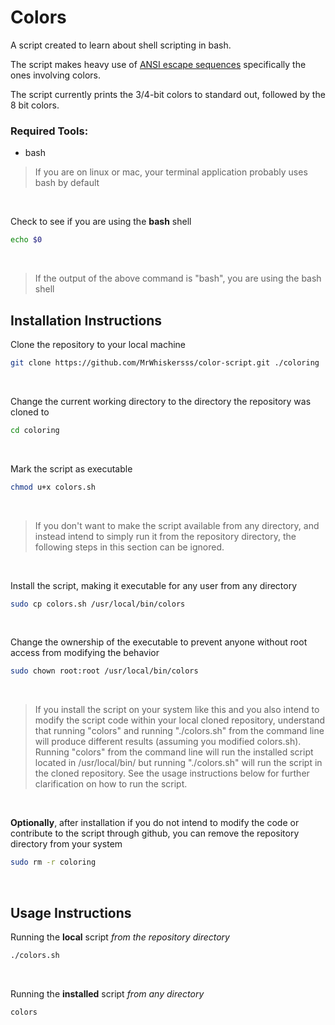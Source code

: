 # Colors

A script created to learn about shell scripting in bash.

The script makes heavy use of 
[ANSI escape sequences](https://en.wikipedia.org/wiki/ANSI_escape_code#Colors) 
specifically the ones involving colors.

The script currently prints the 3/4-bit colors to standard out, followed
by the 8 bit colors.
<br>

### Required Tools:
- bash
> If you are on linux or mac, your terminal application probably uses bash by
default

<br>

Check to see if you are using the **bash** shell
```bash
echo $0
```
<br>

> If the output of the above command is "bash", you are using the bash shell

## Installation Instructions
Clone the repository to your local machine
```bash
git clone https://github.com/MrWhiskersss/color-script.git ./coloring
```
<br>

Change the current working directory to the directory the repository was cloned to
```bash
cd coloring
```
<br>

Mark the script as executable
```bash
chmod u+x colors.sh
```
<br>

> If you don't want to make the script available from any directory, and 
instead intend to simply run it from the repository directory, the following 
steps in this section can be ignored.
<br>

Install the script, making it executable for any user from any directory
```bash
sudo cp colors.sh /usr/local/bin/colors
```
<br>

Change the ownership of the executable to prevent anyone without root access 
from modifying the behavior
```bash
sudo chown root:root /usr/local/bin/colors
```
<br>

> If you install the script on your system like this and you also intend to 
modify the script code within your local cloned repository, understand that 
running "colors" and running "./colors.sh" from the command line will produce 
different results (assuming you modified colors.sh). Running "colors" from 
the command line will run the installed script located in /usr/local/bin/ 
but running "./colors.sh" will run the script in the cloned repository. 
See the usage instructions below for further clarification on how to run the 
script.
<br>

**Optionally**, after installation if you do not intend to modify the code or 
contribute to the script through github, you can remove the repository 
directory from your system
```bash
sudo rm -r coloring
```
<br>


## Usage Instructions
Running the **local** script *from the repository directory*
```bash
./colors.sh
```
<br>

Running the **installed** script *from any directory*
```bash
colors
```
